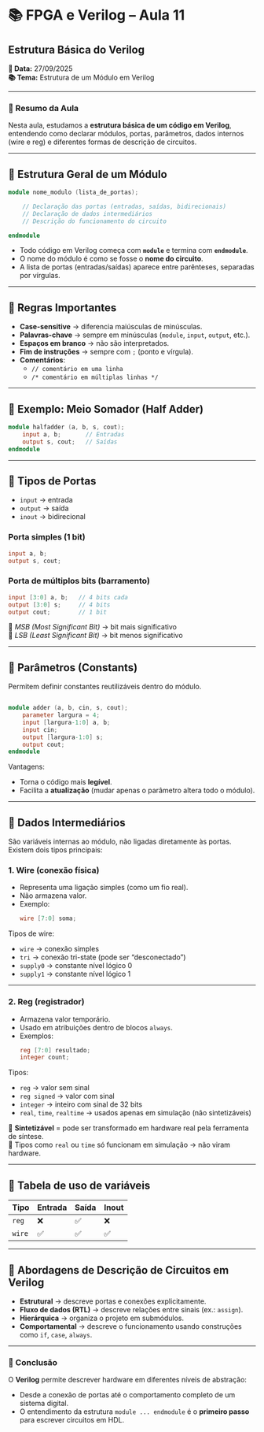 # 📚 FPGA e Verilog – Aula 11  
## Estrutura Básica do Verilog  

**📅 Data:** 27/09/2025  
**📚 Tema:** Estrutura de um Módulo em Verilog  

---

### 📖 Resumo da Aula
Nesta aula, estudamos a **estrutura básica de um código em Verilog**, entendendo como declarar módulos, portas, parâmetros, dados internos (wire e reg) e diferentes formas de descrição de circuitos.  

---

## 🔹 Estrutura Geral de um Módulo

```verilog
module nome_modulo (lista_de_portas);

    // Declaração das portas (entradas, saídas, bidirecionais)
    // Declaração de dados intermediários
    // Descrição do funcionamento do circuito

endmodule
```

- Todo código em Verilog começa com **`module`** e termina com **`endmodule`**.  
- O nome do módulo é como se fosse o **nome do circuito**.  
- A lista de portas (entradas/saídas) aparece entre parênteses, separadas por vírgulas.  

---

## 🔹 Regras Importantes
- **Case-sensitive** → diferencia maiúsculas de minúsculas.  
- **Palavras-chave** → sempre em minúsculas (`module`, `input`, `output`, etc.).  
- **Espaços em branco** → não são interpretados.  
- **Fim de instruções** → sempre com `;` (ponto e vírgula).  
- **Comentários**:  
  - `// comentário em uma linha`  
  - `/* comentário em múltiplas linhas */`  

---

## 🔹 Exemplo: Meio Somador (Half Adder)

```verilog
module halfadder (a, b, s, cout);
    input a, b;       // Entradas
    output s, cout;   // Saídas
endmodule
```

---

## 🔹 Tipos de Portas

- `input`  → entrada  
- `output` → saída  
- `inout`  → bidirecional  

### Porta simples (1 bit)
```verilog
input a, b;
output s, cout;
```

### Porta de múltiplos bits (barramento)
```verilog
input [3:0] a, b;   // 4 bits cada
output [3:0] s;     // 4 bits
output cout;        // 1 bit
```

📌 *MSB (Most Significant Bit)* → bit mais significativo  
📌 *LSB (Least Significant Bit)* → bit menos significativo  

---

## 🔹 Parâmetros (Constants)

Permitem definir constantes reutilizáveis dentro do módulo.

```verilog

module adder (a, b, cin, s, cout);
    parameter largura = 4;
    input [largura-1:0] a, b;
    input cin;
    output [largura-1:0] s;
    output cout;
endmodule
```

Vantagens:
- Torna o código mais **legível**.  
- Facilita a **atualização** (mudar apenas o parâmetro altera todo o módulo).  

---

## 🔹 Dados Intermediários

São variáveis internas ao módulo, não ligadas diretamente às portas.  
Existem dois tipos principais:

### 1. **Wire (conexão física)**
- Representa uma ligação simples (como um fio real).  
- Não armazena valor.  
- Exemplo:  
  ```verilog
  wire [7:0] soma;
  ```

Tipos de wire:  
- `wire` → conexão simples  
- `tri` → conexão tri-state (pode ser “desconectado”)  
- `supply0` → constante nível lógico 0  
- `supply1` → constante nível lógico 1  

---

### 2. **Reg (registrador)**
- Armazena valor temporário.  
- Usado em atribuições dentro de blocos `always`.  
- Exemplos:  
  ```verilog
  reg [7:0] resultado;
  integer count;
  ```

Tipos:  
- `reg` → valor sem sinal  
- `reg signed` → valor com sinal  
- `integer` → inteiro com sinal de 32 bits  
- `real`, `time`, `realtime` → usados apenas em simulação (não sintetizáveis)  

📌 **Sintetizável** = pode ser transformado em hardware real pela ferramenta de síntese.  
📌 Tipos como `real` ou `time` só funcionam em simulação → não viram hardware.  

---

## 🔹 Tabela de uso de variáveis

| Tipo   | Entrada | Saída | Inout |
|--------|---------|-------|-------|
| `reg`  | ❌      | ✅    | ❌    |
| `wire` | ✅      | ✅    | ✅    |

---

## 🔹 Abordagens de Descrição de Circuitos em Verilog

- **Estrutural** → descreve portas e conexões explicitamente.  
- **Fluxo de dados (RTL)** → descreve relações entre sinais (ex.: `assign`).  
- **Hierárquica** → organiza o projeto em submódulos.  
- **Comportamental** → descreve o funcionamento usando construções como `if`, `case`, `always`.  

---

### 🏁 Conclusão
O **Verilog** permite descrever hardware em diferentes níveis de abstração:  
- Desde a conexão de portas até o comportamento completo de um sistema digital.  
- O entendimento da estrutura `module ... endmodule` é o **primeiro passo** para escrever circuitos em HDL.
